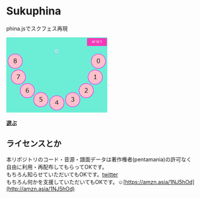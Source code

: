 # Sukuphina
phina.jsでスクフェス再現

![screenshot](screenshot.gif)

**[遊ぶ](https://pentamania.github.io/sukuphina/index.html)**

## ライセンスとか
本リポジトリのコード・音源・譜面データは著作権者(pentamania)の許可なく自由に利用・再配布してもらってOKです。  
もちろん知らせていただいてもOKです。[twitter](https://twitter.com/ptmnia)  
もちろん何かを支援していただいてもOKです。☺[https://amzn.asia/1NJ5hOd](http://amzn.asia/1NJ5hOd)  